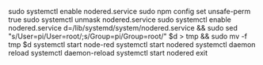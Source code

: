 sudo systemctl enable nodered.service
sudo npm config set unsafe-perm true
sudo systemctl unmask nodered.service
sudo systemctl enable nodered.service
d=/lib/systemd/system/nodered.service && sudo sed "s/User=pi/User=root/;s/Group=pi/Group=root/" $d > tmp && sudo mv -f tmp $d
systemctl start node-red
systemctl start nodered
systemctl daemon reload
systemctl daemon-reload
systemctl start nodered
exit
